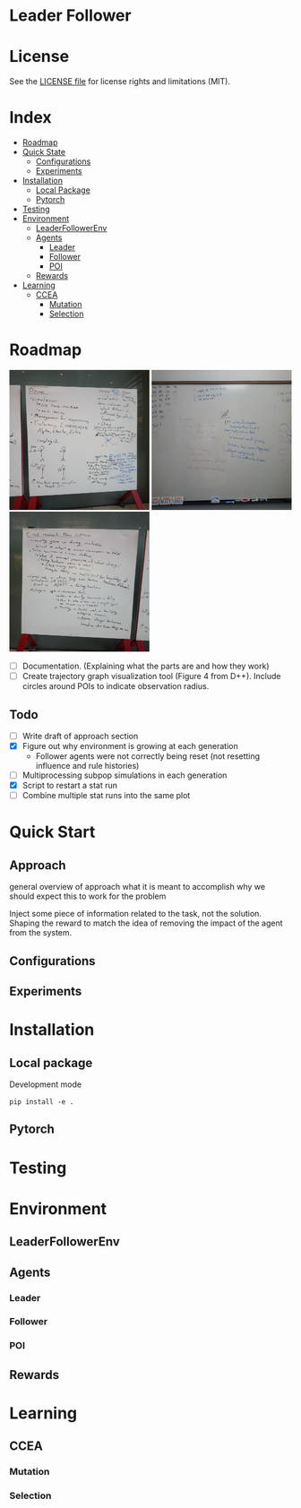 Leader Follower
=====

# License

See the [LICENSE file](LICENSE) for license rights and limitations (MIT).

# Index

- [Roadmap](#roadmap)
- [Quick State](#quick-start)
  - [Configurations](#configurations)
  - [Experiments](#experiments)
- [Installation](#installation)
  - [Local Package](#local-package)
  - [Pytorch](#pytorch)
- [Testing](#testing)
- [Environment](#environment)
  - [LeaderFollowerEnv](#leaderfollowerenv)
  - [Agents](#agents)
    - [Leader](#leader)
    - [Follower](#follower)
    - [POI](#poi)
  - [Rewards](#rewards)
- [Learning](#learning)
  - [CCEA](#ccea)
    - [Mutation](#mutation)
    - [Selection](#selection)

# Roadmap

<img src="docs/simulator.jpg" alt="simulator" width="250" height="250">

<img src="docs/gap.jpg" alt="gap" width="250" height="250">

<img src="docs/ever_post_gecco.jpg" alt="Ever Post GECCO" width="250" height="250">

-[ ] Documentation. (Explaining what the parts are and how they work)
-[ ] Create trajectory graph visualization tool (Figure 4 from D++). Include circles around POIs to indicate observation radius. 

## Todo

-[ ] Write draft of approach section
-[x] Figure out why environment is growing at each generation
  - Follower agents were not correctly being reset (not resetting influence and rule histories)
-[ ] Multiprocessing subpop simulations in each generation
-[x] Script to restart a stat run
-[ ] Combine multiple stat runs into the same plot

# Quick Start
## Approach

general overview of approach
	what it is meant to accomplish
	why we should expect this to work for the problem

Inject some piece of information related to the task, not the solution.
Shaping the reward to match the idea of removing the impact of the agent from the system.

## Configurations
## Experiments

# Installation

## Local package

Development mode
```
pip install -e .
```

## Pytorch

# Testing

# Environment

## LeaderFollowerEnv
## Agents
### Leader
### Follower
### POI
## Rewards

# Learning

## CCEA
### Mutation
### Selection
